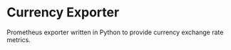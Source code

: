 # Currency Exporter
Prometheus exporter written in Python to provide currency exchange rate metrics.
